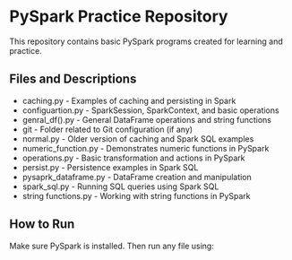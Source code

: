 # PySpark Practice Repository

This repository contains basic PySpark programs created for learning and practice.

## Files and Descriptions

- caching.py - Examples of caching and persisting in Spark
- configuartion.py - SparkSession, SparkContext, and basic operations
- genral_df().py - General DataFrame operations and string functions
- git - Folder related to Git configuration (if any)
- normal.py - Older version of caching and Spark SQL examples
- numeric_function.py - Demonstrates numeric functions in PySpark
- operations.py - Basic transformation and actions in PySpark
- persist.py - Persistence examples in Spark SQL
- pysaprk_dataframe.py - DataFrame creation and manipulation
- spark_sql.py - Running SQL queries using Spark SQL
- string functions.py - Working with string functions in PySpark

## How to Run

Make sure PySpark is installed. Then run any file using:

